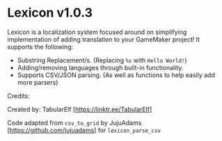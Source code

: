 # Lexicon v1.0.3

Lexicon is a localization system focused around on simplifying implementation of adding translation to your GameMaker project!
It supports the following:

* Substring Replacement/s. (Replacing `%s` with `Hello World!`)
* Adding/removing languages through built-in functionality.
* Supports CSV/JSON parsing. (As well as functions to help easily add more parsers)

Credits:

Created by: TabularElf [https://linktr.ee/TabularElf]

Code adapted from `csv_to_grid` by JujuAdams [https://github.com/jujuadams] for `lexicon_parse_csv`
